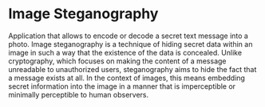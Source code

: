 # Image Steganography
 Application that allows to encode or decode a secret text message into a photo. Image steganography is a technique of hiding secret data within an image in such a way that the existence of the data is concealed. Unlike cryptography, which focuses on making the content of a message unreadable to unauthorized users, steganography aims to hide the fact that a message exists at all. In the context of images, this means embedding secret information into the image in a manner that is imperceptible or minimally perceptible to human observers.
